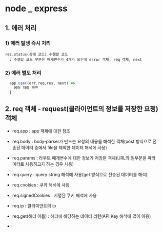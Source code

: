 # node _ express

## 1. 에러 처리
  ### 1) 에러 발생 즉시 처리  
    res.status(상태 코드).수행할 코드  
      : 수행할 코드 부분은 매개변수가 4개가 되는데 error 객체, req 객체, next  
  
  ### 2) 에러 별도 처리  
  ```javascript
    app.use((err,req,res, next) =>  
      에러 처리 코드
    }
  ```

## 2. req 객체 - request(클라이언트의 정보를 저장한 요청) 객체  
  * req.app : app 객체에 대한 참조  
  * req.body : body-parser가 만드는 요청의 내용을 해석한 객채(post 방식으로 전송된 데이터 중에서 file을 제외한 데이터 해석에 사용)  
  * req.params : 라우트 매개변수에 대한 정보가 저장된 객체(URL의 일부분을 파라미터로 사용하고자 하는 경우 사용)  
  * req.query : query string 해석에 사용(get 방식으로 전송된 데이터를 해석)

  * req.cookies : 쿠키 해석에 사용  
  * req.signedCookies : 서명된 쿠키 해석에 사용  

  * req.ip : 클라이언트의 ip  
  
  * req.get(해더 이름) : 헤더에 해당하는 데이터 리턴(API Key 해석에 많이 이용)  
  * 
